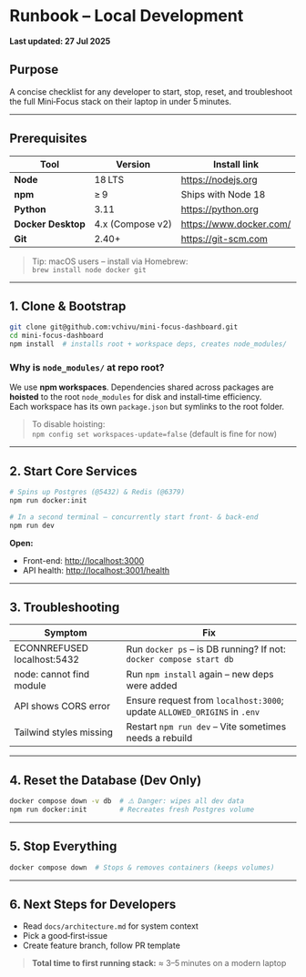 # Runbook – Local Development

**Last updated: 27 Jul 2025**

## Purpose

A concise checklist for any developer to start, stop, reset, and troubleshoot the full Mini‑Focus stack on their laptop in under 5 minutes.

---

## Prerequisites

| Tool            | Version          | Install link                        |
|-----------------|------------------|-------------------------------------|
| **Node**        | 18 LTS           | <https://nodejs.org>                  |
| **npm**         | ≥ 9              | Ships with Node 18                 |
| **Python**      | 3.11             | <https://python.org>                 |
| **Docker Desktop** | 4.x (Compose v2) | <https://www.docker.com/>            |
| **Git**         | 2.40+            | <https://git-scm.com>                |

> Tip: macOS users – install via Homebrew:  
> `brew install node docker git`

---

## 1. Clone & Bootstrap

```bash
git clone git@github.com:vchivu/mini-focus-dashboard.git
cd mini-focus-dashboard
npm install  # installs root + workspace deps, creates node_modules/
```

### Why is `node_modules/` at repo root?

We use **npm workspaces**. Dependencies shared across packages are **hoisted** to the root `node_modules` for disk and install‑time efficiency.  
Each workspace has its own `package.json` but symlinks to the root folder.  

> To disable hoisting:  
> `npm config set workspaces-update=false` (default is fine for now)

---

## 2. Start Core Services

```bash
# Spins up Postgres (@5432) & Redis (@6379)
npm run docker:init

# In a second terminal – concurrently start front‑ & back‑end
npm run dev
```

**Open:**

- Front-end: [http://localhost:3000](http://localhost:3000)  
- API health: [http://localhost:3001/health](http://localhost:3001/health)

---

## 3. Troubleshooting

| Symptom                          | Fix                                                                        |
|----------------------------------|-----------------------------------------------------------------------------|
| ECONNREFUSED localhost:5432      | Run `docker ps` – is DB running? If not: `docker compose start db`         |
| node: cannot find module         | Run `npm install` again – new deps were added                              |
| API shows CORS error             | Ensure request from `localhost:3000`; update `ALLOWED_ORIGINS` in `.env`   |
| Tailwind styles missing          | Restart `npm run dev` – Vite sometimes needs a rebuild                     |

---

## 4. Reset the Database (Dev Only)

```bash
docker compose down -v db  # ⚠️ Danger: wipes all dev data
npm run docker:init        # Recreates fresh Postgres volume
```

---

## 5. Stop Everything

```bash
docker compose down  # Stops & removes containers (keeps volumes)
```

---

## 6. Next Steps for Developers

- Read `docs/architecture.md` for system context  
- Pick a good‑first‑issue  
- Create feature branch, follow PR template

> **Total time to first running stack:** ≈ 3–5 minutes on a modern laptop
